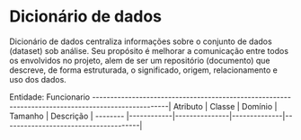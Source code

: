 # Dicionário de dados
Dicionário de dados centraliza informações sobre o conjunto de dados (dataset) sob análise. Seu propósito é melhorar a comunicação entre todos os envolvidos no projeto, alem de ser um repositório (documento) que descreve, de forma estruturada, o significado, origem, relacionamento e uso dos dados.

Entidade: Funcionario
---------------------------------------------------------------------------------------------------|
Atributo        | Classe     | Domínio       | Tamanho      | Descrição                            |
--------        |------------|---------------|--------------|--------------------------------------|
